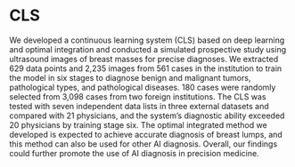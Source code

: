 # CLS
We developed a continuous learning system (CLS) based on deep learning and optimal integration and conducted a simulated prospective study using ultrasound images of breast masses for precise diagnoses. We extracted 629 data points and 2,235 images from 561 cases in the institution to train the model in six stages to diagnose benign and malignant tumors, pathological types, and pathological diseases. 180 cases were randomly selected from 3,098 cases from two foreign institutions. The CLS was tested with seven independent data lists in three external datasets and compared with 21 physicians, and the system’s diagnostic ability exceeded 20 physicians by training stage six. The optimal integrated method we developed is expected to achieve accurate diagnosis of breast lumps, and this method can also be used for other AI diagnosis. Overall, our findings could further promote the use of AI diagnosis in precision medicine.
